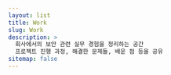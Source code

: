 ```yaml
---
layout: list
title: Work
slug: Work
description: >
  회사에서의 보안 관련 실무 경험을 정리하는 공간
  프로젝트 진행 과정, 해결한 문제들, 배운 점 등을 공유
sitemap: false
---
```

